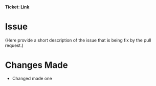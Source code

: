 #### Ticket: [Link](https://trello.com/b/sicK6jXN/android-intern-project)

# Issue
(Here provide a short description of the issue that is being fix by the pull request.)

# Changes Made
- Changed made one